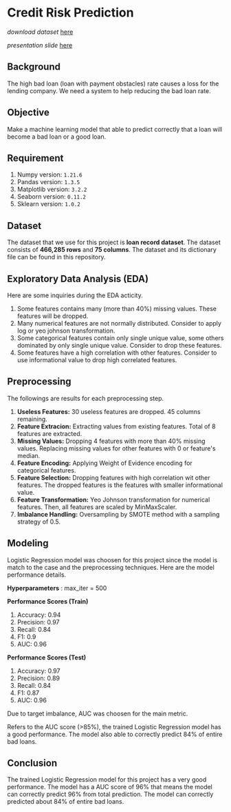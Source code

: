 # **Credit Risk Prediction**

*download dataset* [here]('https://rakamin-lms.s3.ap-southeast-1.amazonaws.com/vix-assets/idx-partners/loan_data_2007_2014.csv')

*presentation slide* [here]('https://www.canva.com/design/DAFV1rCeUWw/ROvw4_t1EIn63n8ZedxuEA/view?utm_content=DAFV1rCeUWw&utm_campaign=designshare&utm_medium=link2&utm_source=sharebutton')

## **Background**

The high bad loan (loan with payment obstacles) rate causes a loss for the lending company. We need a system to help reducing the bad loan rate.

## **Objective**

Make a machine learning model that able to predict correctly that a loan will become a bad loan or a good loan.

## **Requirement**
1. Numpy version: `1.21.6`
2. Pandas version: `1.3.5`
3. Matplotlib version: `3.2.2`
4. Seaborn version: `0.11.2`
5. Sklearn version: `1.0.2`

## **Dataset**

The dataset that we use for this project is **loan record dataset**. The dataset consists of **466,285 rows** and **75 columns**. The dataset and its dictionary file can be found in this repository.

## **Exploratory Data Analysis (EDA)**

Here are some inquiries during the EDA acticity.

1. Some features contains many (more than 40%) missing values. These features will be dropped.
2. Many numerical features are not normally distributed. Consider to apply log or yeo johnson transformation.
3. Some categorical features contain only single unique value, some others dominated by only single unique value. Consider to drop these features.
4. Some features have a high correlation with other features. Consider to use informational value to drop high correlated features.

## **Preprocessing**

The followings are results for each preprocessing step.
1. **Useless Features:** 30 useless features are dropped. 45 columns remaining.
2. **Feature Extracion:** Extracting values from existing features. Total of 8 features are extracted.
3. **Missing Values:** Dropping 4 features with more than 40% missing values. Replacing missing values for other features with 0 or feature's median.
4. **Feature Encoding:** Applying Weight of Evidence encoding for categorical features.
5. **Feature Selection:** Dropping features with high correlation wit other features. The dropped features is the features with smaller informational value.
6. **Feature Transformation:** Yeo Johnson transformation for numerical features. Then, all features are scaled by MinMaxScaler.
7. **Imbalance Handling:** Oversampling by SMOTE method with a sampling strategy of 0.5.

## **Modeling**

Logistic Regression model was choosen for this project since the model is match to the case and the preprocessing techniques. Here are the model performance details.

**Hyperparameters** : max_iter = 500

**Performance Scores (Train)**

1. Accuracy: 0.94
2. Precision: 0.97
3. Recall: 0.84
4. F1: 0.9
5. AUC: 0.96

**Performance Scores (Test)**

1. Accuracy: 0.97
2. Precision: 0.89
3. Recall: 0.84
4. F1: 0.87
5. AUC: 0.96

Due to target imbalance, AUC was choosen for the main metric.


Refers to the AUC score (>85%), the trained Logistic Regression model has a good performance. The model also able to correctly predict 84% of entire bad loans.

## **Conclusion**

The trained Logistic Regression model for this project has a very good performance. The model has a AUC score of 96% that means the model can correctly predict 96% from total prediction. The model can correctly predicted about 84% of entire bad loans.